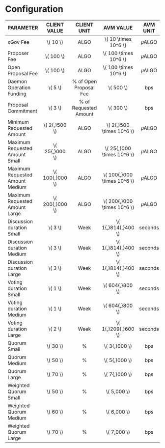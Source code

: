 # Configuration

| PARAMETER                       |   CLIENT VALUE    |      CLIENT UNIT       |           AVM VALUE           | AVM UNIT |
|:--------------------------------|:-----------------:|:----------------------:|:-----------------------------:|:--------:|
| xGov Fee                        |    \\( 10 \\)     |          ALGO          |    \\( 10 \times 10^6 \\)     |  𝜇ALGO  |
| Proposer Fee                    |    \\( 100 \\)    |          ALGO          |    \\( 100 \times 10^6 \\)    |  𝜇ALGO  |
| Open Proposal Fee               |    \\( 100 \\)    |          ALGO          |    \\( 100 \times 10^6 \\)    |  𝜇ALGO  |
| Daemon Operation Funding        |     \\( 5 \\)     | % of Open Proposal Fee |          \\( 500 \\)          |   bps    |
| Proposal Commitment             |     \\( 3 \\)     | % of Requested Amount  |          \\( 300 \\)          |   bps    |
| Minimum Requested Amount        |  \\( 2{,}500 \\)  |          ALGO          |  \\( 2{,}500 \times 10^6 \\)  |  𝜇ALGO  |
| Maximum Requested Amount Small  | \\( 25{,}000 \\)  |          ALGO          | \\( 25{,}000 \times 10^6 \\)  |  𝜇ALGO  |
| Maximum Requested Amount Medium | \\( 100{,}000 \\) |          ALGO          | \\( 100{,}000 \times 10^6 \\) |  𝜇ALGO  |
| Maximum Requested Amount Large  | \\( 200{,}000 \\) |          ALGO          | \\( 200{,}000 \times 10^6 \\) |  𝜇ALGO  |
| Discussion duration Small       |     \\( 3 \\)     |          Week          |     \\( 1{,}814{,}400 \\)     | seconds  |
| Discussion duration Medium      |     \\( 3 \\)     |          Week          |     \\( 1{,}814{,}400 \\)     | seconds  |
| Discussion duration Large       |     \\( 3 \\)     |          Week          |     \\( 1{,}814{,}400 \\)     | seconds  |
| Voting duration Small           |     \\( 1 \\)     |          Week          |       \\( 604{,}800 \\)       | seconds  |
| Voting duration Medium          |     \\( 1 \\)     |          Week          |       \\( 604{,}800 \\)       | seconds  |
| Voting duration Large           |     \\( 2 \\)     |          Week          |     \\( 1{,}209{,}600 \\)     | seconds  |
| Quorum Small                    |    \\( 30 \\)     |           %            |        \\( 3{,}000 \\)        |   bps    |
| Quorum Medium                   |    \\( 50 \\)     |           %            |        \\( 5{,}000 \\)        |   bps    |
| Quorum Large                    |    \\( 70 \\)     |           %            |        \\( 7{,}000 \\)        |   bps    |
| Weighted Quorum Small           |    \\( 50 \\)     |           %            |         \\( 5,000 \\)         |   bps    |
| Weighted Quorum Medium          |    \\( 60 \\)     |           %            |         \\( 6,000 \\)         |   bps    |
| Weighted Quorum Large           |    \\( 70 \\)     |           %            |         \\( 7,000 \\)         |   bps    |
